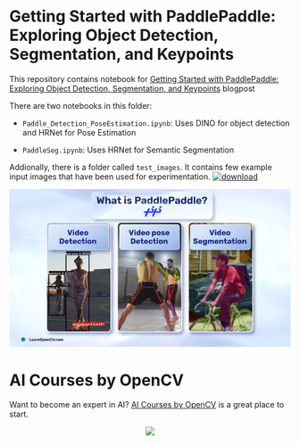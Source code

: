 # Getting Started with PaddlePaddle: Exploring Object Detection, Segmentation, and Keypoints

This repository contains notebook for [Getting Started with PaddlePaddle: Exploring Object Detection, Segmentation, and Keypoints](https://learnopencv.com/?p=49857) blogpost

There are two notebooks in this folder:

- `Paddle_Detection_PoseEstimation.ipynb`: Uses DINO for object detection and HRNet for Pose Estimation  

- `PaddleSeg.ipynb`:  Uses HRNet for Semantic Segmentation

Addionally, there is a folder called `test_images`. It contains few example input images that have been used for experimentation.
[<img src="https://learnopencv.com/wp-content/uploads/2022/07/download-button-e1657285155454.png" alt="download" width="200">](https://www.dropbox.com/scl/fo/fs43fkbhqe57sibeabdr7/h?dl=1&rlkey=0be3uonkot2wzkfk0o3soxuyz)

![](readme_images/featured_image.jpg)


# AI Courses by OpenCV

Want to become an expert in AI? [AI Courses by OpenCV](https://opencv.org/courses/) is a great place to start. 

<a href="https://opencv.org/courses/">
<p align="center"> 
<img src="https://learnopencv.com/wp-content/uploads/2023/01/AI-Courses-By-OpenCV-Github.png">
</p>
</a>
